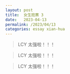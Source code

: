 ```yaml
---
layout: post
title:  女生班赛 3
date:   2023-04-13
permalink: /2023/04/13
categories: essay xian-hua
---
```


>   LCY 太强啦！！！

>   LCY 太强啦！！！

>   LCY 太强啦！！！